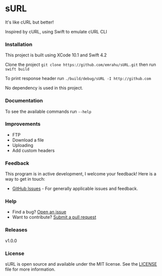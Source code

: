 # sURL

It's like cURL but better!

Inspired by cURL, using Swift to emulate cURL CLI 

### Installation
This project is built using XCode 10.1 and Swift 4.2 

Clone the project ```git clone https://github.com/emrahu/sURL.git``` then run ```swift build```

To print response header run ```./build/debug/sURL -I http://github.com```

No dependency is used in this project.

### Documentation
To see the available commands run ```--help``` 


### Improvements
* FTP
* Download a file
* Uploading
* Add custom headers


### Feedback
This program is in active development, I welcome your feedback!
Here is a way to get in touch:
* [GitHub Issues](https://github.com/emrahu/sURL/issues) - For generally applicable issues and feedback.

### Help
* Find a bug? [Open an issue](https://github.com/emrahu/sURL/issues)
* Want to contribute? [Submit a pull request](https://github.com/emrahu/sURL/pulls)

### Releases
v1.0.0


### License
sURL is open source and available under the MIT license. See the [LICENSE](LICENSE) file for more information.
